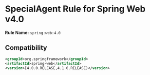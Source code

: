 # SpecialAgent Rule for Spring Web v4.0

**Rule Name:** `spring:web:4.0`

## Compatibility

```xml
<groupId>org.springframework</groupId>
<artifactId>spring-web</artifactId>
<version>[4.0.0.RELEASE,4.1.0.RELEASE)</version>
```